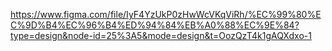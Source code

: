 https://www.figma.com/file/IyF4YzUkP0zHwWcVKqViRh/%EC%99%80%EC%9D%B4%EC%96%B4%ED%94%84%EB%A0%88%EC%9E%84?type=design&node-id=25%3A5&mode=design&t=OozQzT4k1gAQXdxo-1
